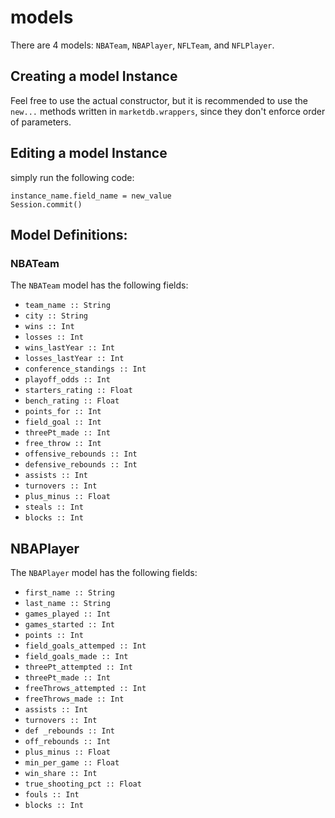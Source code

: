 # models

There are 4 models: `NBATeam`, `NBAPlayer`, `NFLTeam`, and `NFLPlayer`.

## Creating a model Instance

Feel free to use the actual constructor, but it is recommended to use the `new...` methods written in `marketdb.wrappers`, since they don't enforce order of parameters.

## Editing a model Instance

simply run the following code:
```
instance_name.field_name = new_value
Session.commit()
```

## Model Definitions:

### NBATeam

The `NBATeam` model has the following fields:
- `team_name :: String`
- `city :: String`
- `wins :: Int`
- `losses :: Int`
- `wins_lastYear :: Int`
- `losses_lastYear :: Int`
- `conference_standings :: Int`
- `playoff_odds :: Int`
- `starters_rating :: Float`
- `bench_rating :: Float`
- `points_for :: Int`
- `field_goal :: Int`
- `threePt_made :: Int`
- `free_throw :: Int`
- `offensive_rebounds :: Int`
- `defensive_rebounds :: Int`
- `assists :: Int`
- `turnovers :: Int`
- `plus_minus :: Float`
- `steals :: Int`
- `blocks :: Int`

## NBAPlayer

The `NBAPlayer` model has the following fields:
- `first_name :: String`
- `last_name :: String`
- `games_played :: Int`
- `games_started :: Int`
- `points :: Int`
- `field_goals_attemped :: Int`
- `field_goals_made :: Int`
- `threePt_attempted :: Int`
- `threePt_made :: Int`
- `freeThrows_attempted :: Int`
- `freeThrows_made :: Int`
- `assists :: Int`
- `turnovers :: Int`
- `def _rebounds :: Int`
- `off_rebounds :: Int`
- `plus_minus :: Float`
- `min_per_game :: Float`
- `win_share :: Int`
- `true_shooting_pct :: Float`
- `fouls :: Int`
- `blocks :: Int`
